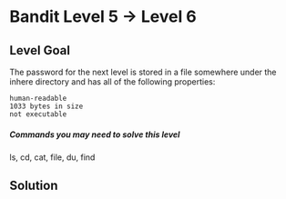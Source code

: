 
# Bandit Level 5 → Level 6
## Level Goal

The password for the next level is stored in a file somewhere under the inhere directory and has all of the following properties:

    human-readable
    1033 bytes in size
    not executable

##### Commands you may need to solve this level

ls, cd, cat, file, du, find
## Solution
